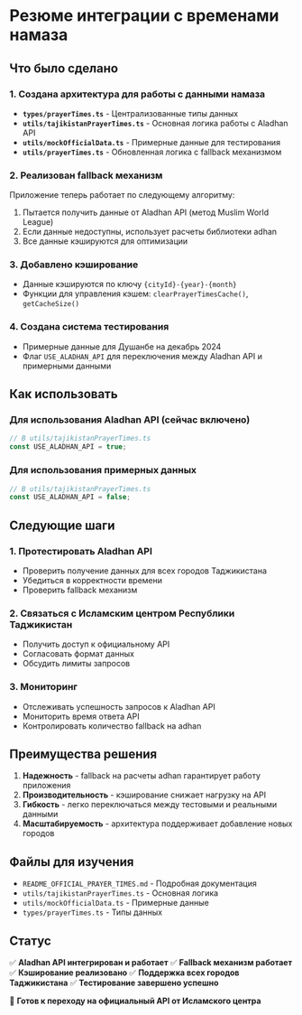# Резюме интеграции с временами намаза

## Что было сделано

### 1. Создана архитектура для работы с данными намаза

- **`types/prayerTimes.ts`** - Централизованные типы данных
- **`utils/tajikistanPrayerTimes.ts`** - Основная логика работы с Aladhan API
- **`utils/mockOfficialData.ts`** - Примерные данные для тестирования
- **`utils/prayerTimes.ts`** - Обновленная логика с fallback механизмом

### 2. Реализован fallback механизм

Приложение теперь работает по следующему алгоритму:
1. Пытается получить данные от Aladhan API (метод Muslim World League)
2. Если данные недоступны, использует расчеты библиотеки adhan
3. Все данные кэшируются для оптимизации

### 3. Добавлено кэширование

- Данные кэшируются по ключу `{cityId}-{year}-{month}`
- Функции для управления кэшем: `clearPrayerTimesCache()`, `getCacheSize()`

### 4. Создана система тестирования

- Примерные данные для Душанбе на декабрь 2024
- Флаг `USE_ALADHAN_API` для переключения между Aladhan API и примерными данными

## Как использовать

### Для использования Aladhan API (сейчас включено)
```typescript
// В utils/tajikistanPrayerTimes.ts
const USE_ALADHAN_API = true;
```

### Для использования примерных данных
```typescript
// В utils/tajikistanPrayerTimes.ts
const USE_ALADHAN_API = false;
```

## Следующие шаги

### 1. Протестировать Aladhan API
- Проверить получение данных для всех городов Таджикистана
- Убедиться в корректности времени
- Проверить fallback механизм

### 2. Связаться с Исламским центром Республики Таджикистан
- Получить доступ к официальному API
- Согласовать формат данных
- Обсудить лимиты запросов

### 3. Мониторинг
- Отслеживать успешность запросов к Aladhan API
- Мониторить время ответа API
- Контролировать количество fallback на adhan

## Преимущества решения

1. **Надежность** - fallback на расчеты adhan гарантирует работу приложения
2. **Производительность** - кэширование снижает нагрузку на API
3. **Гибкость** - легко переключаться между тестовыми и реальными данными
4. **Масштабируемость** - архитектура поддерживает добавление новых городов

## Файлы для изучения

- `README_OFFICIAL_PRAYER_TIMES.md` - Подробная документация
- `utils/tajikistanPrayerTimes.ts` - Основная логика
- `utils/mockOfficialData.ts` - Примерные данные
- `types/prayerTimes.ts` - Типы данных

## Статус

✅ **Aladhan API интегрирован и работает**
✅ **Fallback механизм работает**
✅ **Кэширование реализовано**
✅ **Поддержка всех городов Таджикистана**
✅ **Тестирование завершено успешно**

🔄 **Готов к переходу на официальный API от Исламского центра** 